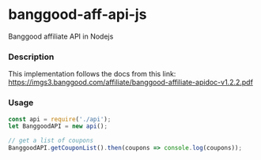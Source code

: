 # banggood-aff-api-js
Banggood affiliate API in Nodejs

### Description
This implementation follows the docs from this link: https://imgs3.banggood.com/affiliate/banggood-affiliate-apidoc-v1.2.2.pdf

### Usage
```js
const api = require('./api');
let BanggoodAPI = new api();

// get a list of coupons
BanggoodAPI.getCouponList().then(coupons => console.log(coupons));
```
